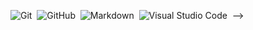 
<!-- <img align="right" height="590em" src="https://raw.githubusercontent.com/gist/alexandrefernandesjs/618ef18e3bbb7cdfd200f3a4fc1aabc6/raw/201d47c76006c99fe0dc55ea92e76bdca5537f08/githubcard.svg"/>
<h1 align="left">Ola <img src="https://raw.githubusercontent.com/kaueMarques/kaueMarques/master/hi.gif" width="30px">, Eu Sou Alexandre Fernandes</h1>
<p align="left"> <img src="https://komarev.com/ghpvc/?username=alexandrefernandesjs&color=yellow" alt="Profile views" /> </p> -->

<!-- - 🔥 Sênior Web Developer & Instructor focused on helping people start programming  -->

<!-- - 🔭 I’m currently working at [Rocketseat](https://github.com/Rocketseat) -->

<!-- - 👨‍💻 All of my projects are available at [alexandrefernandesjs.dev](https://alexandrefernandesjs.dev) -->



<!-- - 💬 Ask me about **JavaScript, HTML, CSS, SQL, Node.JS** -->

<!-- - ⚡ Fun fact **Oneye 😜** -->

<!-- <br><br>

## 🛠 &nbsp;Stack

![JavaScript](https://img.shields.io/badge/-JavaScript-05122A?style=flat&logo=javascript)&nbsp;
![Node.js](https://img.shields.io/badge/-Node.js-05122A?style=flat&logo=node.js)&nbsp;
![HTML](https://img.shields.io/badge/-HTML-05122A?style=flat&logo=HTML5)&nbsp;
![CSS](https://img.shields.io/badge/-CSS-05122A?style=flat&logo=CSS3&logoColor=1572B6)&nbsp;
![VUEJS](https://img.shields.io/badge/VUEJS-VUE-green?style=flat&logo=VUEJS&logoColor=1572B6)&nbsp;
<!-- ![React](https://img.shields.io/badge/-React-05122A?style=flat&logo=react)&nbsp; -->
![Git](https://img.shields.io/badge/-Git-05122A?style=flat&logo=git)&nbsp;
![GitHub](https://img.shields.io/badge/-GitHub-05122A?style=flat&logo=github)&nbsp;
![Markdown](https://img.shields.io/badge/-Markdown-05122A?style=flat&logo=markdown)&nbsp;
![Visual Studio Code](https://img.shields.io/badge/-Visual%20Studio%20Code-05122A?style=flat&logo=visual-studio-code&logoColor=007ACC)&nbsp; -->
<!-- ![PostgreSQL](https://img.shields.io/badge/-PostgreSQL-05122A?style=flat&logo=postgresql)&nbsp;
![SQLite](https://img.shields.io/badge/-SQLite-05122A?style=flat&logo=sqlite)&nbsp; -->

<!-- <br><br> -->

<!-- ## ⚙️ &nbsp;GitHub Analytics -->

<!-- <p align="left">
<img width="530em" src="https://github-readme-stats.vercel.app/api?username=alexandrefernandesjs&show_icons=true&theme=vision-friendly-dark" alt="alexandrefernandesjs's stats"/>
<img width="530em" src="https://github-readme-stats.vercel.app/api/top-langs/?username=alexandrefernandesjs&layout=compact&theme=vision-friendly-dark" alt="alexandrefernandesjs's most languages"/>
</p>

<br><br>

## 👨🏽‍🦲 &nbsp;Social Links

<p align="left" style="background:yellow">

<a href="https://linkedin.com/in/alexandrefernandesjs" target="_blank">
  <img align="center" src="https://img.shields.io/badge/-alexandrefernandesjs-05122A?style=flat&logo=linkedin" alt="linkedin"/>
</a>
<a href="https://www.instagram.com/alexandre.fernandesjs/" target="_blank">
 <img align="center" src="https://img.shields.io/badge/-alexandrefernandesjs-05122A?style=flat&logo=instagram" alt="instagram"/>
</a>

</p> -->




<!--
**maykbrito/maykbrito** is a ✨ _special_ ✨ repository because its `README.md` (this file) appears on your GitHub profile.

Here are some ideas to get you started:

- 🔭 I’m currently working on ...
- 🌱 I’m currently learning ...
- 👯 I’m looking to collaborate on ...
- 🤔 I’m looking for help with ...
- 💬 Ask me about ...
- 📫 How to reach me: ...
- 😄 Pronouns: ...
- ⚡ Fun fact: ...
-->
